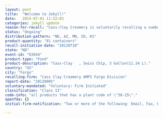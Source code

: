 ```yaml
---
layout: post
title:  "Welcome to Jekyll!"
date:   2015-07-01 11:52:03
categories: jekyll update
reason-for-recall: "Cass-Clay Creamery is voluntarily recalling a number of ice cream products because they may contain undeclared soy (lecithin)."
status: "Ongoing"
distribution-pattern: "ND, AZ, MN, SD, KS"
product-quantity: "81 containers"
recall-initiation-date: "20120720"
state: "ND"
event-id: "62644"
product-type: "Food"
product-description: "Cass-Clay   , Swiss Chip, 3 Gallon(11.34 L)."
country: "US"
city: "Fargo"
recalling-firm: "Cass Clay Creamery AMPI Fargo Division"
report-date: "20120905"
voluntary-mandated: "Voluntary: Firm Initiated"
classification: "Class II"
code-info: "all products that has a plant code of \"38-25\"."
openfda: {}
initial-firm-notification: "Two or more of the following: Email, Fax, Letter, Press Release, Telephone, Visit"

---
```

